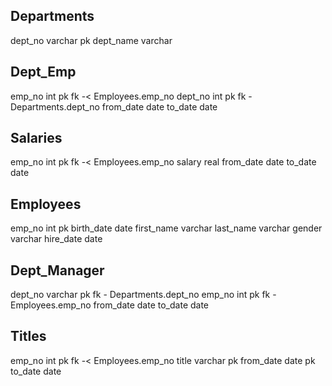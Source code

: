 Departments
-
dept_no varchar pk 
dept_name varchar

Dept_Emp
-
emp_no int pk fk -< Employees.emp_no
dept_no int pk fk - Departments.dept_no
from_date date
to_date date

Salaries
-
emp_no int pk fk -< Employees.emp_no
salary real
from_date date
to_date date

Employees
-
emp_no int pk
birth_date date
first_name varchar
last_name varchar
gender varchar
hire_date date

Dept_Manager
-
dept_no varchar pk fk - Departments.dept_no
emp_no int pk fk - Employees.emp_no
from_date date
to_date date

Titles
-
emp_no int pk fk -< Employees.emp_no
title varchar pk
from_date date pk
to_date date

